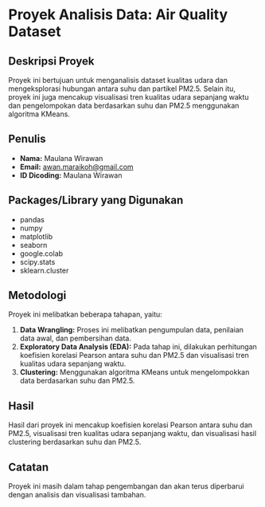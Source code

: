 # Proyek Analisis Data: Air Quality Dataset

## Deskripsi Proyek
Proyek ini bertujuan untuk menganalisis dataset kualitas udara dan mengeksplorasi hubungan antara suhu dan partikel PM2.5. Selain itu, proyek ini juga mencakup visualisasi tren kualitas udara sepanjang waktu dan pengelompokan data berdasarkan suhu dan PM2.5 menggunakan algoritma KMeans.

## Penulis
- **Nama:** Maulana Wirawan
- **Email:** awan.maraikoh@gmail.com
- **ID Dicoding:** Maulana Wirawan

## Packages/Library yang Digunakan
- pandas
- numpy
- matplotlib
- seaborn
- google.colab
- scipy.stats
- sklearn.cluster

## Metodologi
Proyek ini melibatkan beberapa tahapan, yaitu:
1. **Data Wrangling:** Proses ini melibatkan pengumpulan data, penilaian data awal, dan pembersihan data.
2. **Exploratory Data Analysis (EDA):** Pada tahap ini, dilakukan perhitungan koefisien korelasi Pearson antara suhu dan PM2.5 dan visualisasi tren kualitas udara sepanjang waktu.
3. **Clustering:** Menggunakan algoritma KMeans untuk mengelompokkan data berdasarkan suhu dan PM2.5.

## Hasil
Hasil dari proyek ini mencakup koefisien korelasi Pearson antara suhu dan PM2.5, visualisasi tren kualitas udara sepanjang waktu, dan visualisasi hasil clustering berdasarkan suhu dan PM2.5.

## Catatan
Proyek ini masih dalam tahap pengembangan dan akan terus diperbarui dengan analisis dan visualisasi tambahan.
